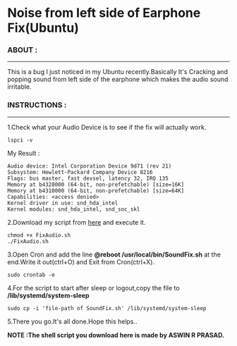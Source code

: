 Noise from left side of Earphone Fix(Ubuntu)
===

### ABOUT :
***
This is a bug I just noticed in my Ubuntu recently.Basically It's Cracking and popping sound from left side of the earphone which makes the audio sound irritable.

### INSTRUCTIONS :
***
1.Check what your Audio Device is to see if the fix will actually work.

	lspci -v

My Result :

	Audio device: Intel Corporation Device 9d71 (rev 21)
	Subsystem: Hewlett-Packard Company Device 8216
	Flags: bus master, fast devsel, latency 32, IRQ 135
	Memory at b4328000 (64-bit, non-prefetchable) [size=16K]
	Memory at b4310000 (64-bit, non-prefetchable) [size=64K]
	Capabilities: <access denied>
	Kernel driver in use: snd_hda_intel
	Kernel modules: snd_hda_intel, snd_soc_skl

2.Download my script from [here](https://drive.google.com/file/d/0B6tK150jyMyOSEhTU2RDdElaQU0/view?usp=sharing) and execute it.

	chmod +x FixAudio.sh
	./FixAudio.sh

3.Open Cron and add the line **@reboot /usr/local/bin/SoundFix.sh** at the end.Write it out(ctrl+O) and Exit from Cron(ctrl+X).

	sudo crontab -e

4.For the script to start after sleep or logout,copy the file to **/lib/systemd/system-sleep**

	sudo cp -i 'file-path of SoundFix.sh' /lib/systemd/system-sleep

5.There you go.It's all done.Hope this helps..

**NOTE :The shell script you download here is made by ASWIN R PRASAD.**
	

